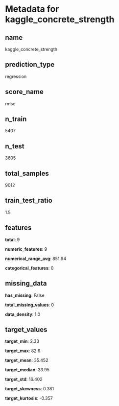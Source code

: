 # Metadata for kaggle_concrete_strength

## name

kaggle_concrete_strength

## prediction_type

regression

## score_name

rmse

## n_train

5407

## n_test

3605

## total_samples

9012

## train_test_ratio

1.5

## features

**total**: 9

**numeric_features**: 9

**numerical_range_avg**: 851.94

**categorical_features**: 0

## missing_data

**has_missing**: False

**total_missing_values**: 0

**data_density**: 1.0

## target_values

**target_min**: 2.33

**target_max**: 82.6

**target_mean**: 35.452

**target_median**: 33.95

**target_std**: 16.402

**target_skewness**: 0.381

**target_kurtosis**: -0.357

